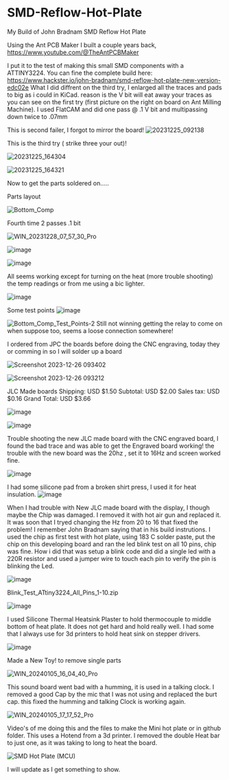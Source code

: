# SMD-Reflow-Hot-Plate
My Build of  John Bradnam   SMD Reflow Hot Plate

Using the Ant PCB Maker I built a couple years back, https://www.youtube.com/@TheAntPCBMaker

I put it to the test of making this small SMD components with a ATTINY3224.
You can fine the complete build here: https://www.hackster.io/john-bradnam/smd-reflow-hot-plate-new-version-edc02e
What I did diffrent on the third try, I enlarged all the traces and pads to big as i could in KiCad. reason is the V bit will eat away your traces as you can see on the first try (first picture on the right on board on Ant Milling Machine).
I used FlatCAM  and did one pass @ .1 V bit and multipassing down twice to .07mm 

This is second failer, I forgot to mirror the board!
![20231225_092138](https://github.com/carl1961/SMD-Reflow-Hot-Plate/assets/3056821/eae0adcb-ec9e-4316-9593-88199dbef1d3)

This is the third try ( strike three your out)!

![20231225_164304](https://github.com/carl1961/SMD-Reflow-Hot-Plate/assets/3056821/7a7e84c4-0369-46b3-a085-a87fee0a71cc)

![20231225_164321](https://github.com/carl1961/SMD-Reflow-Hot-Plate/assets/3056821/58bac2bc-ebcf-4a93-9c25-e31f11ea9ef1)

Now to get the parts soldered on.....

Parts layout  

 ![Bottom_Comp](https://github.com/carl1961/SMD-Reflow-Hot-Plate/assets/3056821/89b80095-a8eb-4119-8375-d7019a1ea280)

Fourth time 2 passes .1 bit

![WIN_20231228_07_57_30_Pro](https://github.com/carl1961/SMD-Reflow-Hot-Plate/assets/3056821/87ab76cd-9e03-4c5d-ba81-d1139ff66ae7)

![image](https://github.com/carl1961/SMD-Reflow-Hot-Plate/assets/3056821/cc24d6a4-5ef1-457c-b602-1e8a0227982a)

![image](https://github.com/carl1961/SMD-Reflow-Hot-Plate/assets/3056821/a4cf8bb5-257d-4ee3-8117-4ab34cff983c)

All seems working except for turning on the heat (more trouble shooting) the temp readings or from me using a bic lighter.

![image](https://github.com/carl1961/SMD-Reflow-Hot-Plate/assets/3056821/ace4ee9c-d2cd-4d94-b570-9261bd0ef0b0)

Some test points 
![image](https://github.com/carl1961/SMD-Reflow-Hot-Plate/assets/3056821/03c1d2de-2e4e-47c5-9697-94ef896a670c)

![Bottom_Comp_Test_Points-2](https://github.com/carl1961/SMD-Reflow-Hot-Plate/assets/3056821/a1806273-5f18-4fc5-a8f3-09abf1fcf88c)
Still not winning getting the relay to come on when suppose too, seems a loose connection somewhere!

I ordered from JPC the boards before doing the CNC engraving, today they or comming in so I will solder up a board 

![Screenshot 2023-12-26 093402](https://github.com/carl1961/SMD-Reflow-Hot-Plate/assets/3056821/150dce43-9ac8-489b-8f62-8742cab13193)

![Screenshot 2023-12-26 093212](https://github.com/carl1961/SMD-Reflow-Hot-Plate/assets/3056821/8ce24ee6-8165-4469-9444-18038aef7197)

JLC Made boards
Shipping:
USD $1.50
Subtotal:
USD $2.00
Sales tax:
USD $0.16
Grand Total:
USD $3.66

![image](https://github.com/carl1961/SMD-Reflow-Hot-Plate/assets/3056821/b7acc5c9-3c51-4bc9-a4a5-0cfaeb5fe7c6)

![image](https://github.com/carl1961/SMD-Reflow-Hot-Plate/assets/3056821/1ef02638-b463-46de-80ba-7631120370d1)


Trouble shooting the new JLC made board with the CNC engraved board, I found the bad trace and was able to get the Engraved board working!
the trouble with the new board was the 20hz , set it to 16Hz and screen worked fine.

![image](https://github.com/carl1961/SMD-Reflow-Hot-Plate/assets/3056821/b142189b-2b1a-4586-9d2e-8903df56361b)

I had some silicone pad from a broken shirt press, I used it for heat insulation.
![image](https://github.com/carl1961/SMD-Reflow-Hot-Plate/assets/3056821/037704ff-5ddc-4159-b4ab-13e3e21f0099)

When I had trouble with New JLC made board with the display, I though maybe the Chip was damaged. I removed it with hot air gun and replaced it. It was soon that I tryed changing the Hz from 20 to 16 that fixed the problem! I remember John Bradnam saying that in his build instrutions. I used the chip as first test with hot plate, using 183 C solder paste, put the chip on this developing board and ran the led blink test on all 10 pins, chip was fine. How i did that was setup a blink  code and did a single led with a 220R resistor and used a jumper wire to touch each pin to verify the pin is blinking the Led.

![image](https://github.com/carl1961/SMD-Reflow-Hot-Plate/assets/3056821/967cd22d-812c-45fe-8bdb-870e61b7364f)


Blink_Test_ATtiny3224_All_Pins_1-10.zip

![image](https://github.com/carl1961/SMD-Reflow-Hot-Plate/assets/3056821/6ad4e435-66de-4e02-8334-8e5c7b658378)

I used Silicone Thermal Heatsink Plaster to hold thermocouple to middle bottom of heat plate.
It does not get hard and hold really well.
I had some that I always use for 3d printers to hold heat sink on stepper drivers.

![image](https://github.com/carl1961/SMD-Reflow-Hot-Plate/assets/3056821/7d7dc01a-fa0a-47df-8e6e-f2d0af1b31f7)

Made a New Toy! to remove single parts

![WIN_20240105_16_04_40_Pro](https://github.com/carl1961/SMD-Reflow-Hot-Plate/assets/3056821/38533571-e75f-47ec-bf62-ac5714987f08)

This sound board went bad with a humming, it is used in a talking clock.
I removed a good Cap by the mic that I was not using and replaced the burt cap. this fixed the humming and talking Clock is working again.

![WIN_20240105_17_17_52_Pro](https://github.com/carl1961/SMD-Reflow-Hot-Plate/assets/3056821/0473e19c-5ea7-4ddb-9516-9da7964dd211)

Video's of me doing this and the files to make the Mini hot plate or in github folder. This uses a Hotend from a 3d printer. I removed the double Heat bar to just one, as it was taking to long to heat the board.


![SMD Hot Plate (MCU) ](https://github.com/carl1961/SMD-Reflow-Hot-Plate/assets/3056821/c7bcb8de-dd65-4531-8a63-be3ad5d712c2)




I will update as I get something to show.


